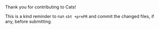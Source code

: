 Thank you for contributing to Cats!

This is a kind reminder to run `sbt +prePR` and commit the changed files, if any, before submitting.


